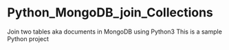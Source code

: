 # Python_MongoDB_join_Collections
Join two tables aka documents in MongoDB using Python3
This is a sample Python project 

